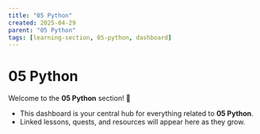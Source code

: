 ```yaml
---
title: "05 Python"
created: 2025-04-29
parent: "05 Python"
tags: [learning-section, 05-python, dashboard]
---
```


# 05 Python

Welcome to the **05 Python** section! 🚀

- This dashboard is your central hub for everything related to **05 Python**.
- Linked lessons, quests, and resources will appear here as they grow.
